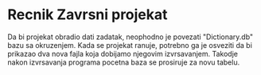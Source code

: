 # Recnik Zavrsni projekat

Da bi projekat obradio dati zadatak, neophodno je povezati "Dictionary.db" bazu sa okruzenjem. Kada se projekat ranuje, potrebno ga je osveziti da bi prikazao dva nova fajla koja dobijamo njegovim izvrsavanjem. Takodje nakon izvrsavanja programa pocetna baza se prosiruje za novu tabelu.

